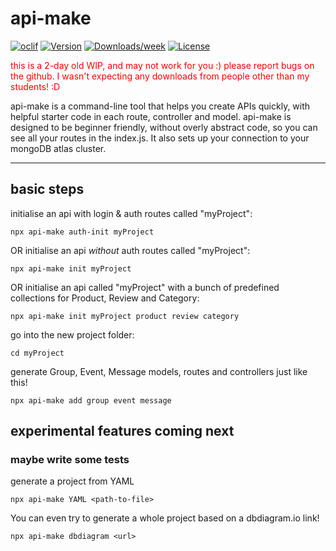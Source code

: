 # api-make

[![oclif](https://img.shields.io/badge/lol-there%20are%20no%20tests-red.svg)](https://oclif.io)
[![Version](https://img.shields.io/npm/v/api-make.svg)](https://npmjs.org/package/api-make)
[![Downloads/week](https://img.shields.io/badge/-i%20have%20no%20idea%20what%20im%20doing-success)](https://npmjs.org/package/api-make)
[![License](https://img.shields.io/npm/l/api-make.svg)](https://github.com/basiclaser/api-make/blob/master/package.json)

<span style="color:red">this is a 2-day old WIP, and may not work for you :) please report bugs on the github. I wasn't expecting any downloads from people other than my students! :D</span>

api-make is a command-line tool that helps you create APIs quickly, with helpful starter code in each route, controller and model. api-make is designed to be beginner friendly, without overly abstract code, so you can see all your routes in the index.js. It also sets up your connection to your mongoDB atlas cluster.

---

## **basic steps**

initialise an api with login & auth routes called "myProject":

`npx api-make auth-init myProject`

OR initialise an api _without_ auth routes called "myProject":

`npx api-make init myProject`

OR initialise an api called "myProject" with a bunch of predefined collections for Product, Review and Category:

`npx api-make init myProject product review category`

go into the new project folder:

`cd myProject`

generate Group, Event, Message models, routes and controllers just like this!

`npx api-make add group event message`

## experimental features coming next

### maybe write some tests

generate a project from YAML

`npx api-make YAML <path-to-file>`

You can even try to generate a whole project based on a dbdiagram.io link!

`npx api-make dbdiagram <url>`
